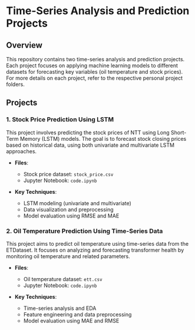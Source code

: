 # Time-Series Analysis and Prediction Projects

## Overview
This repository contains two time-series analysis and prediction projects. Each project focuses on applying machine learning models to different datasets for forecasting key variables (oil temperature and stock prices). For more details on each project, refer to the respective personal project folders.

## Projects

### 1. **Stock Price Prediction Using LSTM**
This project involves predicting the stock prices of NTT using Long Short-Term Memory (LSTM) models. The goal is to forecast stock closing prices based on historical data, using both univariate and multivariate LSTM approaches.

- **Files**: 
  - Stock price dataset: `stock_price.csv`
  - Jupyter Notebook: `code.ipynb`
  
- **Key Techniques**:
  - LSTM modeling (univariate and multivariate)
  - Data visualization and preprocessing
  - Model evaluation using RMSE and MAE

<!-- For detailed information, visit the [Stock Price Prediction Folder](./StockPricePrediction/). -->

### 2. **Oil Temperature Prediction Using Time-Series Data**
This project aims to predict oil temperature using time-series data from the ETDataset. It focuses on analyzing and forecasting transformer health by monitoring oil temperature and related parameters.

- **Files**:
  - Oil temperature dataset: `ett.csv`
  - Jupyter Notebook: `code.ipynb`
  
- **Key Techniques**:
  - Time-series analysis and EDA
  - Feature engineering and data preprocessing
  - Model evaluation using MAE and RMSE

<!-- For detailed information, visit the [Oil Temperature Prediction Folder](./OilTemperaturePrediction/). -->

